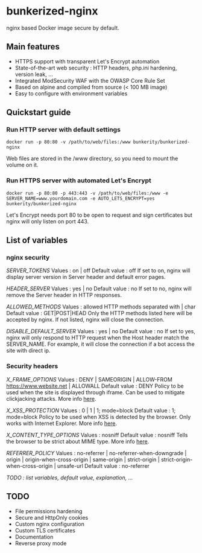 # bunkerized-nginx
nginx based Docker image secure by default.

## Main features
- HTTPS support with transparent Let's Encrypt automation
- State-of-the-art web security : HTTP headers, php.ini hardening, version leak, ...
- Integrated ModSecurity WAF with the OWASP Core Rule Set
- Based on alpine and compiled from source (< 100 MB image)
- Easy to configure with environment variables

## Quickstart guide

### Run HTTP server with default settings

```shell
docker run -p 80:80 -v /path/to/web/files:/www bunkerity/bunkerized-nginx
```

Web files are stored in the /www directory, so you need to mount the volume on it.

### Run HTTPS server with automated Let's Encrypt
```shell
docker run -p 80:80 -p 443:443 -v /path/to/web/files:/www -e SERVER_NAME=www.yourdomain.com -e AUTO_LETS_ENCRYPT=yes bunkerity/bunkerized-nginx
```

Let's Encrypt needs port 80 to be open to request and sign certificates but nginx will only listen on port 443.

## List of variables

### nginx security
*SERVER_TOKENS*
Values : on | off
Default value : off
If set to on, nginx will display server version in Server header and default error pages.

*HEADER_SERVER*
Values : yes | no
Default value : no
If set to no, nginx will remove the Server header in HTTP responses.

*ALLOWED_METHODS*
Values : allowed HTTP methods separated with | char
Default value : GET|POST|HEAD
Only the HTTP methods listed here will be accepted by nginx. If not listed, nginx will close the connection.

*DISABLE_DEFAULT_SERVER*
Values : yes | no
Default value : no
If set to yes, nginx will only respond to HTTP request when the Host header match the SERVER_NAME. For example, it will close the connection if a bot access the site with direct ip.

### Security headers
*X_FRAME_OPTIONS*
Values : DENY | SAMEORIGIN | ALLOW-FROM https://www.website.net | ALLOWALL
Default value : DENY
Policy to be used when the site is displayed through iframe. Can be used to mitigate clickjacking attacks.
More info [here](https://developer.mozilla.org/en-US/docs/Web/HTTP/Headers/X-Frame-Options).

*X_XSS_PROTECTION*
Values : 0 | 1 | 1; mode=block
Default value : 1; mode=block
Policy to be used when XSS is detected by the browser. Only works with Internet Explorer.
More info [here](https://developer.mozilla.org/en-US/docs/Web/HTTP/Headers/X-XSS-Protection).

*X_CONTENT_TYPE_OPTIONS*
Values : nosniff
Default value : nosniff
Tells the browser to be strict about MIME type.
More info [here](https://developer.mozilla.org/en-US/docs/Web/HTTP/Headers/X-Content-Type-Options).

*REFERRER_POLICY*
Values : no-referrer | no-referrer-when-downgrade | origin | origin-when-cross-origin | same-origin | strict-origin | strict-origin-when-cross-origin | unsafe-url
Default value : no-referrer


*TODO : list variables, default value, explanation, ...*

## TODO
- File permissions hardening
- Secure and HttpOnly cookies
- Custom nginx configuration
- Custom TLS certificates
- Documentation
- Reverse proxy mode
